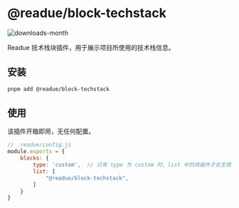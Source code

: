 # @readue/block-techstack

![downloads-month](https://img.shields.io/npm/dm/@readue/block-techstack)

Readue 技术栈块插件，用于展示项目所使用的技术栈信息。

## 安装

```bash
pnpm add @readue/block-techstack
```

## 使用

该插件开箱即用，无任何配置。

```js
// .readue/config.js
module.exports = {
	blocks: {
		type: 'custom',  // 只有 type 为 custom 时，list 中的块插件才会生效
		list: [
			"@readue/block-techstack",
		]
	}
}
```
